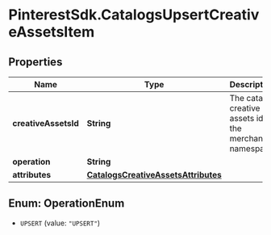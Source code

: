 # PinterestSdk.CatalogsUpsertCreativeAssetsItem

## Properties

Name | Type | Description | Notes
------------ | ------------- | ------------- | -------------
**creativeAssetsId** | **String** | The catalog creative assets id in the merchant namespace | 
**operation** | **String** |  | 
**attributes** | [**CatalogsCreativeAssetsAttributes**](CatalogsCreativeAssetsAttributes.md) |  | 



## Enum: OperationEnum


* `UPSERT` (value: `"UPSERT"`)




